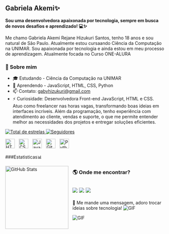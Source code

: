 ## Gabriela Akemi✨

**Sou uma desenvolvedora apaixonada por tecnologia, sempre em busca de novos desafios e aprendizado! 💻✨**

Me chamo Gabriela Akemi Rejane Hizukuri Santos, tenho 18 anos e sou natural de São Paulo. Atualmente estou cursaando Ciência da Computação na UNIMAR. Sou apaixonada por tecnologia e ainda estou em meu processo de aprendizagem. Atualmente focada no Curso ONE-ALURA

### 🚀 Sobre mim
- 🎓 Estudando - Ciência da Computação na UNIMAR
- 🌱 Aprendendo - JavaScript, HTML, CSS, Python
- 📫 Contato: gabyhizukuri@gmail.com
- ⚡ Curiosidade: Desenvolvedora Front-end JavaScript, HTML e CSS. Atuo como freelancer nas horas vagas, transformando boas ideias em interfaces incríveis. Além da programação, tenho experiência com atendimento ao cliente, vendas e suporte, o que me permite entender melhor as necessidades dos projetos e entregar soluções eficientes. 

<p align="left">
  <a href="https://github.com/GabrielaAkemi?tab=repositories&sort=stargazers">
      <img 
          alt="Total de estrelas" 
          title="Total de estrelas GitHub" 
          src="https://custom-icon-badges.demolab.com/github/stars/GabrielaAkemi?color=55960c&style=for-the-badge&labelColor=488207&logo=star&label=estrelas"
      />
  </a>
  <a href="https://github.com/GabrielaAkemi?tab=followers">
      <img 
          alt="Seguidores" 
          title="Me siga no GitHub" 
          src="https://custom-icon-badges.demolab.com/github/followers/GabrielaAkemi?color=236ad3&labelColor=1155ba&style=for-the-badge&logo=github&label=Seguidores&logoColor=white"
      />
  </a>
</p>
<img 
    align="left" 
    alt="HTML"
    title="HTML" 
    width="30px" 
    style="padding-right: 10px;" 
    src="https://cdn.jsdelivr.net/gh/devicons/devicon@latest/icons/html5/html5-original.svg" 
/>
<img 
    align="left" 
    alt="CSS" 
    title="CSS"
    width="30px" 
    style="padding-right: 10px;" 
    src="https://cdn.jsdelivr.net/gh/devicons/devicon@latest/icons/css3/css3-original.svg" 
/>
<img 
    align="left" 
    alt="JavaScript" 
    title="JavaScript"
    width="30px" 
    style="padding-right: 10px;" 
    src="https://cdn.jsdelivr.net/gh/devicons/devicon@latest/icons/javascript/javascript-original.svg" 

<img 
    align="left" 
    alt="Git" 
    title="Git"
    width="30px" 
    style="padding-right: 10px;" 
    src="https://cdn.jsdelivr.net/gh/devicons/devicon@latest/icons/git/git-original.svg" 
/>
<img 
    align="left" 
    alt="Python" 
    title="Python"
    width="30px" 
    style="padding-right: 10px;" 
    src="https://cdn.jsdelivr.net/gh/devicons/devicon@latest/icons/python/python-original.svg" 
/>

<br/>
<br/>


###Estatisticas📊
<p>
  <img 
    align="left" 
    alt="GitHub Stats" 
    height="200" 
    style="padding-right: 10px;" 
    src="https://github-readme-stats.vercel.app/api?username=GabrielaAkemi&show_icons=true&theme=tokyonight&include_all_commits=true&locale=pt-br" 
  />


### 🌎 Onde me encontrar?
  <a href="https://instagram.com/gabss_hizukurii" target="_blank"><img src="https://img.shields.io/badge/-Instagram-%23E4405F?style=for-the-badge&logo=instagram&logoColor=white" target="_blank"></a>
  <a href = "gabyhizukuri@gmail.com"><img src="https://img.shields.io/badge/-Gmail-%23333?style=for-the-badge&logo=gmail&logoColor=white" target="_blank"></a>
  <a href="https://www.linkedin.com/in/gabriela-akemi" target="_blank"><img src="https://img.shields.io/badge/-LinkedIn-%230077B5?style=for-the-badge&logo=linkedin&logoColor=white" target="_blank"></a> 
  ---
💬 Me mande uma mensagem, adoro trocar ideias sobre tecnologia!
![GIF](https://media3.giphy.com/media/v1.Y2lkPTc5MGI3NjExOG4xanYzd2JzNDhzdjJsdXk3b2IxMHl6cGJ5a3poZTh2cHJnZzVzMyZlcD12MV9pbnRlcm5hbF9naWZfYnlfaWQmY3Q9Zw/Aw2V3gGD5znfG/giphy.gif)

![GIF](https://media.giphy.com/media/v1.Y2lkPTc5MGI3NjExNjAzN2dtbHMyeXA5eDU4aTlrMDlza2FmaXVhdXpmN2U5bHNvN3FqeSZlcD12MV9naWZzX3NlYXJjaCZjdD1n/1eEH7dQ2xwN95RwGQf/giphy.gif)


